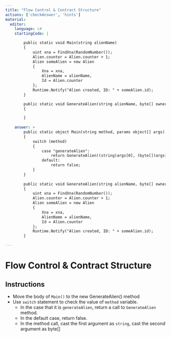 ```yaml
---
title: "Flow Control & Contract Structure"
actions: ['checkAnswer', 'hints']
material: 
  editor:
    language: c#
    startingCode: |

        public static void Main(string alienName) 
        {
            uint xna = FindXna(RandomNumber());
            Alien.counter = Alien.counter + 1; 
            Alien someAlien = new Alien
            {
                Xna = xna, 
                AlienName = alienName, 
                Id = Alien.counter
            };
            Runtime.Notify("Alien created, ID: " + someAlien.id);
        }

        public static void GenerateAlien(string alienName, byte[] owner)
        {

        }
    
    answer: > 
        public static object Main(string method, params object[] args) 
        {
            switch (method) 
            {
                case "generateAlien":
                    return GenerateAlien((string)args[0], (byte[])args[1]); 
                default: 
                    return false; 
            }
        }
        
        public static void GenerateAlien(string alienName, byte[] owner)
        {
            uint xna = FindXna(RandomNumber()); 
            Alien.counter = Alien.counter + 1; 
            Alien someAlien = new Alien
            {
                Xna = xna, 
                AlienName = alienName, 
                Id = Alien.counter
            };
            Runtime.Notify("Alien created, ID: " + someAlien.id);
        }

---
```



# Flow Control & Contract Structure



## Instructions

- Move the body of `Main()` to the new GenerateAlien() method
- Use `switch` statement to check the value of `method` variable. 
  - In the case that it is `generateAlien`, return a call to `GenerateAlien` method. 
  - In the default case, return false. 
  - In the method call, cast the first argument as `string`, cast the second argument as byte[]